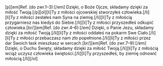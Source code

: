 [p][em]Ref. (do zwr.1–3):[/em] Dzięki, o Boże Ojcze, składamy dzięki za miłość Twoją.[/p][ol][li]Ty z miłości ojcowskiej stworzyłeś człowieka.[/li][li]Ty z miłości zesłałeś nam Syna na ziemię.[/li][li]Ty z miłością przygarniesz nas kiedyś do Siebie.[/li][li]Ty z miłości przyszedłeś odkupić człowieka.[br/][em]Ref. (do zwr.4–6):[/em] Dzięki, o Panie Jezu, składamy dzięki za miłość Twoją.[/li][li]Ty z miłości oddałeś na pokarm Swe Ciało.[/li][li]Ty z miłości przebaczasz nam zło popełnione.[/li][li]Ty z miłości przez dar Swoich łask mieszkasz w sercach.[br/][em]Ref. (do zwr.7–9):[/em] Dzięki, o Duchu Święty, składamy dzięki za miłość Twoją.[/li][li]Ty z miłością wciąż uczysz człowieka świętości.[/li][li]Ty przyszedłeś, by ziemię odnowić miłością.[/li][/ol]